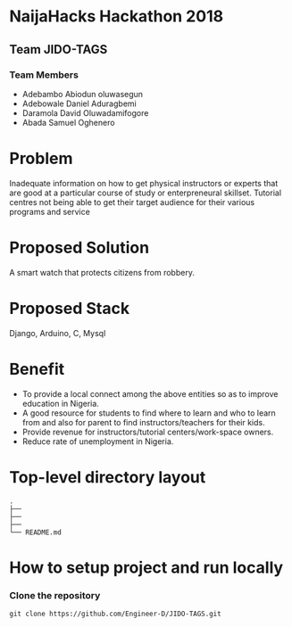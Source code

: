 # NaijaHacks Hackathon 2018

## Team JIDO-TAGS

### Team Members

- Adebambo Abiodun oluwasegun
- Adebowale Daniel Aduragbemi
- Daramola David Oluwadamifogore
- Abada Samuel Oghenero


# Problem

Inadequate information on how to get physical instructors or experts
that are good at a particular course of study or enterpreneural skillset.
Tutorial centres not being able to get their target audience for their various programs and service

# Proposed Solution

A smart watch that protects citizens from robbery.

# Proposed Stack

Django, Arduino, C, Mysql

# Benefit

- To provide a local connect among the above entities so as to
improve education in Nigeria.
- A good resource for students to find where to learn and who to learn from and also for parent to find instructors/teachers for their kids.
- Provide revenue for instructors/tutorial centers/work-space owners.
- Reduce rate of unemployment in Nigeria.


# Top-level directory layout

    .
    ├──                     
    ├──                   
    ├──                      
    └── README.md   


# How to setup project and run locally

### Clone the repository 

```
git clone https://github.com/Engineer-D/JIDO-TAGS.git
```
           






